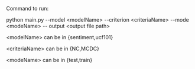 

Command to run: 

python main.py --model \<modelName> --criterion \<criteriaName> --mode \<modeName> -- output \<output file path>

\<modelName> can be in {sentiment,ucf101}
  
\<criteriaName> can be in {NC,MCDC}
  
\<modeName> can be in {test,train}
